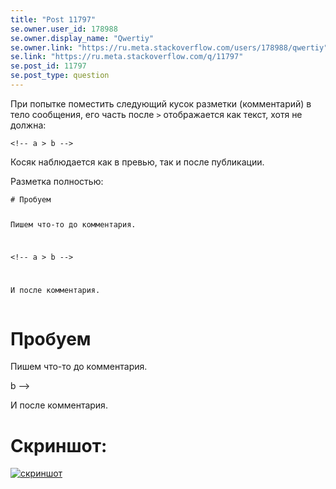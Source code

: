 ```yaml
---
title: "Post 11797"
se.owner.user_id: 178988
se.owner.display_name: "Qwertiy"
se.owner.link: "https://ru.meta.stackoverflow.com/users/178988/qwertiy"
se.link: "https://ru.meta.stackoverflow.com/q/11797"
se.post_id: 11797
se.post_type: question
---
```

<p>При попытке поместить следующий кусок разметки (комментарий) в тело сообщения, его часть после <code>&gt;</code> отображается как текст, хотя не должна:</p>
<pre><code>&lt;!-- a &gt; b --&gt;
</code></pre>
<p>Косяк наблюдается как в превью, так и после публикации.</p>
<p>Разметка полностью:</p>
<pre><code># Пробуем

Пишем что-то до комментария.

&lt;!-- a &gt; b --&gt;

И после комментария.
</code></pre>
<h1>Пробуем</h1>
<p>Пишем что-то до комментария.</p>
 b -->
<p>И после комментария.</p>
<h1>Скриншот:</h1>
<p><a href="https://i.stack.imgur.com/xg194.png" rel="nofollow noreferrer"><img src="https://i.stack.imgur.com/xg194.png" alt="скриншот" /></a></p>

